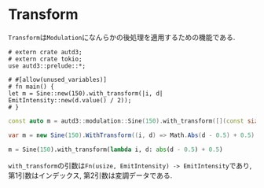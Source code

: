 # Transform

`Transform`は`Modulation`になんらかの後処理を適用するための機能である.

```rust,edition2021
# extern crate autd3;
# extern crate tokio;
use autd3::prelude::*;

# #[allow(unused_variables)]
# fn main() {
let m = Sine::new(150).with_transform(|i, d| EmitIntensity::new(d.value() / 2));
# }
```

```cpp
const auto m = autd3::modulation::Sine(150).with_transform([](const size_t idx, const double d) -> double { return std::abs(d - 0.5) + 0.5; });
```

```cs
var m = new Sine(150).WithTransform((i, d) => Math.Abs(d - 0.5) + 0.5);
```

```python
m = Sine(150).with_transform(lambda i, d: abs(d - 0.5) + 0.5)
```

`with_transform`の引数は`Fn(usize, EmitIntensity) -> EmitIntensity`であり, 第1引数はインデックス, 第2引数は変調データである.
